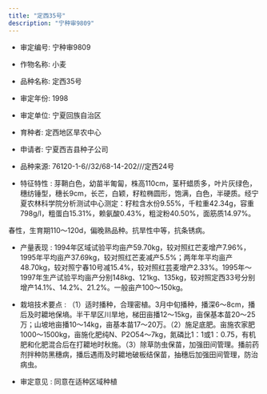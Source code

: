 ```yaml
---
title: "定西35号"
description: "宁种审9809"
---
```

* 审定编号:  宁种审9809

*  作物名称:  小麦

*  品种名称:  定西35号

*  审定年份:  1998

*  审定单位:  宁夏回族自治区

* 育种者:  定西地区旱农中心

*  申请者:  宁夏西吉县种子公司

*  品种来源:  76120-1-6//32/68-14-202///定西24号

*  特征特性 : 
芽鞘白色，幼苗半匍匐，株高110cm，茎秆蜡质多，叶片灰绿色，穗纺锤型，穗长9cm，长芒，白颖，籽粒椭圆形，饱满，白色，半硬质。经宁夏农林科学院分析测试中心测定：籽粒含水份9.55%，千粒重42.34g，容重798g/l，粗蛋白15.31%，赖氨酸0.43%，粗淀粉40.50%，面筋质14.97%。
春性，生育期110～120d，偏晚熟品种。抗旱性中等，抗条锈病。

 
*  产量表现 : 
1994年区域试验平均亩产59.70kg，较对照红芒麦增产7.96%，1995年平均亩产37.69kg，较对照红芒麦减产5.5%；两年年平均亩产48.70kg，较对照宁春10号减15.4%，较对照红芸麦增产2.33%。1995年～1997年生产试验平均亩产分别148kg、121kg、135kg，较对照定西33号分别增产14.1%、14.2%、21.2%。一般亩产100～150kg。

*  栽培技术要点 : 
（1）适时播种，合理密植。3月中旬播种，播深6～8cm，播后及时耱地保墒。半干旱区川旱地，梯田亩播12～15kg，亩保基本苗20～25万；山坡地亩播10～14kg，亩基本苗17～20万。（2）施足底肥。亩施农家肥1000～1500kg，亩施化肥纯N、P2O54～7kg，氮磷比1：1或1：0.75，有机肥和化肥混合后在打耱地时秋施。（3）除草防虫保苗，加强田间管理。播前药剂拌种防黑穗病，播后遇雨及时耱地破板结保苗，抽穗后加强田间管理，防治病虫。

*  审定意见 : 
同意在适种区域种植
